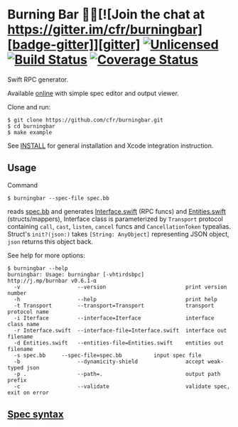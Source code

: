 
# Burning Bar 📏🔥[![Join the chat at https://gitter.im/cfr/burningbar][badge-gitter]][gitter] [![Unlicensed][badge-license]][license] [![Build Status][badge-travis]][travis] [![Coverage Status](https://coveralls.io/repos/cfr/burningbar/badge.svg?branch=master)](https://coveralls.io/r/cfr/burningbar?branch=master)

<!-- [![Available on Hackage][badge-hackage]][hackage]
     [![Gratipay](http://img.shields.io/gratipay/cfr.svg)][gratipay]
     [![Stories in Ready](https://badge.waffle.io/cfr/burningbar.png?label=ready&title=Ready)](https://waffle.io/cfr/burningbar)
     [![Circle CI](https://circleci.com/gh/cfr/burningbar.svg?style=svg)](https://circleci.com/gh/cfr/burningbar) -->

Swift RPC generator.

Available [online](http://cfr.pw/burnbar) with simple spec editor and output viewer.

Clone and run:

    $ git clone https://github.com/cfr/burningbar.git
    $ cd burningbar
    $ make example

See [INSTALL](INSTALL.md) for general installation and Xcode integration instruction.

## Usage

Command

    $ burningbar --spec-file spec.bb

reads [spec.bb][Spec] and generates [Interface.swift][] (RPC funcs) and
[Entities.swift][] (structs/mappers), Interface class is parameterized by
`Transport` protocol containing `call`, `cast`, `listen`, `cancel` funcs and
`CancellationToken` typealias. Struct's `init?(json:)` takes `[String: AnyObject]`
representing JSON object, `json` returns this object back.

See help for more options:

    $ burningbar --help
    burningbar: Usage: burningbar [-vhtirdsbpc]
    http://j.mp/burnbar v0.6.1-α
      -v                  --version                         print version number
      -h                  --help                            print help
      -t Transport        --transport=Transport             transport protocol name
      -i Iterface         --interface=Iterface              interface class name
      -r Interface.swift  --interface-file=Interface.swift  interface out filename
      -d Entities.swift   --entities-file=Entities.swift    entities out filename
      -s spec.bb     --spec-file=spec.bb          input spec file
      -b                  --dynamicity-shield               accept weak-typed json
      -p .                --path=.                          output path prefix
      -c                  --validate                        validate spec, exit on error

## [Spec syntax][Spec]

   [Interface.swift]: xcode/TestGen/Interface.swift
   [Entities.swift]: xcode/TestGen/Entities.swift
   [Spec]: spec.bb
   [license]: UNLICENSE
   [badge-license]: https://img.shields.io/badge/license-Unlicense-brightgreen.svg
   [badge-cabal]: https://wiki.haskell.org/wikiupload/4/43/Built-with-Cabal-light.png
   [cabal]: https://www.haskell.org/cabal
   [badge-gitter]: https://img.shields.io/badge/gitter-join%20chat-brightgreen.svg
   [gitter]: https://gitter.im/cfr/burningbar?utm_source=badge&utm_medium=badge&utm_campaign=pr-badge&utm_content=badge
   [badge-travis]: https://travis-ci.org/cfr/burningbar.svg?branch=master
   [travis]: https://travis-ci.org/cfr/burningbar
   [badge-haskell]: http://evenmere.org/~bts/haskell-logo/logo-0.svg
   [haskell]: https://haskell.org
   [badge-gratipay]: http://img.shields.io/gratipay/cfr.svg
   [gratipay]: https://www.gratipay.com/cfr
   [badge-hackage]: https://img.shields.io/hackage/v/burningbar.svg?dummy
   [hackage]: https://hackage.haskell.org/package/burningbar

